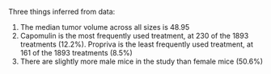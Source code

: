 Three things inferred from data:
1) The median tumor volume across all sizes is 48.95
2) Capomulin is the most frequently used treatment, at 230 of the 1893 treatments (12.2%). Propriva is the least frequently used treatment, at 161 of the 1893 treatments (8.5%)
3) There are slightly more male mice in the study than female mice (50.6%)

